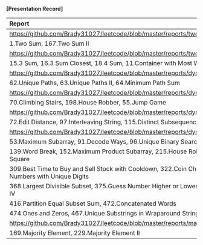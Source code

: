 **[Presentation Record]**

| Report   | Present  |
|:----------|:--------:|
| https://github.com/Brady31027/leetcode/blob/master/reports/two_sums_series.pdf | 2017/03/06 |
|1.Two Sum, 167.Two Sum II ||
|https://github.com/Brady31027/leetcode/blob/master/reports/two_sums_series2.pdf | 2107/03/06 |
|15.3 Sum, 16.3 Sum Closest, 18.4 Sum, 11.Container with Most Water||
|https://github.com/Brady31027/leetcode/blob/master/reports/dynamic_programming.pdf | 2017/03/09 |
|62.Unique Paths, 63.Unique Paths II, 64.Minimum Path Sum ||
|https://github.com/Brady31027/leetcode/blob/master/reports/dynamic_programming_2.pdf | 2017/03/09 |
|70.Climbing Stairs, 198.House Robber, 55.Jump Game ||
|https://github.com/Brady31027/leetcode/blob/master/reports/dynamic_programming_3.pdf ||
|72.Edit Distance, 97.Interleaving String, 115.Distinct Subsequences  | |
|https://github.com/Brady31027/leetcode/blob/master/reports/dynamic_programming_5.pdf ||
|53.Maximum Subarray, 91.Decode Ways, 96.Unique Binary Search Tree, 120.Triangle | |
|139.Word Break, 152.Maximum Product Subarray, 215.House Robber II, 221. Maximal Square | |
|309.Best Time to Buy and Sell Stock with Cooldown, 322.Coin Change, 357.Count Numbers with Unique Digits | |
|368.Largest Divisible Subset, 375.Guess Number Higher or Lower II, 377.Combination Sum IV | |
|416.Partition Equal Subset Sum, 472.Concatenated Words | |
|474.Ones and Zeros, 467.Unique Substrings in Wraparound String | |
|https://github.com/Brady31027/leetcode/blob/master/reports/majority.pdf | |
|169.Majority Element, 229.Majority Element II | |
